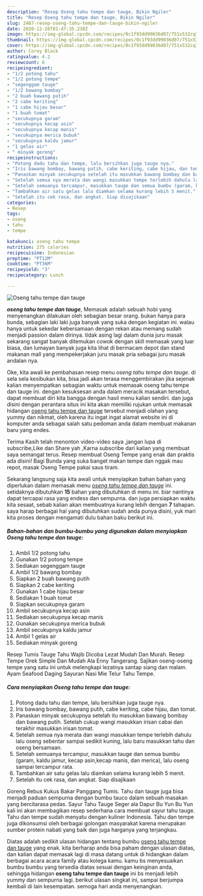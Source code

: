 ```yaml
---
description: "Resep Oseng tahu tempe dan tauge, Bikin Ngiler"
title: "Resep Oseng tahu tempe dan tauge, Bikin Ngiler"
slug: 2487-resep-oseng-tahu-tempe-dan-tauge-bikin-ngiler
date: 2020-12-26T01:47:35.230Z
image: https://img-global.cpcdn.com/recipes/0c1f93dd99036d07/751x532cq70/oseng-tahu-tempe-dan-tauge-foto-resep-utama.jpg
thumbnail: https://img-global.cpcdn.com/recipes/0c1f93dd99036d07/751x532cq70/oseng-tahu-tempe-dan-tauge-foto-resep-utama.jpg
cover: https://img-global.cpcdn.com/recipes/0c1f93dd99036d07/751x532cq70/oseng-tahu-tempe-dan-tauge-foto-resep-utama.jpg
author: Corey Black
ratingvalue: 4.2
reviewcount: 6
recipeingredient:
- "1/2 potong tahu"
- "1/2 potong tempe"
- "segenggam tauge"
- "1/2 bawang bombay"
- "2 buah bawang putih"
- "2 cabe keriting"
- "1 cabe hijau besar"
- "1 buah tomat"
- "secukupnya garam"
- "secukupnya kecap asin"
- "secukupnya kecap manis"
- "secukupnya merica bubuk"
- "secukupnya kaldu jamur"
- "1 gelas air"
- " minyak goreng"
recipeinstructions:
- "Potong dadu tahu dan tempe, lalu bersihkan juga tauge nya."
- "Iris bawang bombay, bawang putih, cabe keriting, cabe hijau, dan tomat."
- "Panaskan minyak secukupnya setelah itu masukkan bawang bombay dan bawang putih. Setelah cukup wangi masukkan irisan cabai dan terakhir masukkan irisan tomat."
- "Setelah semua nya merata dan wangi masukkan tempe terlebih dahulu lalu oseng sebentar sampai sedikit kuning, lalu baru masukkan tahu dan oseng bersamaan."
- "Setelah semuanya tercampur, masukkan tauge dan semua bumbu (garam, kaldu jamur, kecap asin,kecap manis, dan merica), lalu oseng sampai tercampur rata."
- "Tambahkan air satu gelas lalu diamkan selama kurang lebih 5 menit."
- "Setelah itu cek rasa, dan angkat. Siap disajikaan"
categories:
- Resep
tags:
- oseng
- tahu
- tempe

katakunci: oseng tahu tempe 
nutrition: 275 calories
recipecuisine: Indonesian
preptime: "PT12M"
cooktime: "PT36M"
recipeyield: "3"
recipecategory: Lunch

---
```



![Oseng tahu tempe dan tauge](https://img-global.cpcdn.com/recipes/0c1f93dd99036d07/751x532cq70/oseng-tahu-tempe-dan-tauge-foto-resep-utama.jpg)

<b><i>oseng tahu tempe dan tauge</i></b>, Memasak adalah sebuah hobi yang menyenangkan dilakukan oleh sebagian besar orang. bukan hanya para bunda, sebagian laki laki juga banyak yang suka dengan kegiatan ini. walau hanya untuk sekedar kebersamaan dengan rekan atau memang sudah menjadi passion dalam dirinya. tidak asing lagi dalam dunia juru masak sekarang sangat banyak ditemukan cowok dengan skill memasak yang luar biasa, dan lumayan banyak juga kita lihat di bermacam depot dan stand makanan mall yang mempekerjakan juru masak pria sebagai juru masak andalan nya.

Oke, kita awali ke pembahasan resep menu <i>oseng tahu tempe dan tauge</i>. di sela sela kesibukan kita, bisa jadi akan terasa menggembirakan jika sejenak kalian menyempatkan sebagian waktu untuk memasak oseng tahu tempe dan tauge ini. dengan kesuksesan anda dalam meracik masakan tersebut, dapat membuat diri kita bangga dengan hasil menu kalian sendiri. dan juga disini dengan perantara situs ini kita akan memiliki rujukan untuk memasak hidangan <u>oseng tahu tempe dan tauge</u> tersebut menjadi olahan yang yummy dan nikmat, oleh karena itu ingat ingat alamat website ini di komputer anda sebagai salah satu pedoman anda dalam membuat makanan baru yang endes.

Terima Kasih telah menonton video-video saya ,jangan lupa di subscribe,Like dan Share yah ,Karna subscribe dari kalian yang membuat saya semangat terus. Resep membuat Oseng Tempe yang enak dan praktis ada disini! Bagi Bunda yang suka banget makan tempe dan nggak mau repot, masak Oseng Tempe pakai saus tiram.


Sekarang langsung saja kita awali untuk menyiapkan bahan bahan yang diperlukan dalam memasak menu <u><i>oseng tahu tempe dan tauge</i></u> ini. setidaknya dibutuhkan <b>15</b> bahan yang dibutuhkan di menu ini. biar nantinya dapat tercapai rasa yang endess dan sempurna. dan juga persiapkan waktu kita sesaat, sebab kalian akan membuatnya kurang lebih dengan <b>7</b> tahapan. saya harap berbagai hal yang dibutuhkan sudah anda punya disini, yuk mari kita proses dengan mengamati dulu bahan baku berikut ini.

<!--inarticleads1-->

##### Bahan-bahan dan bumbu-bumbu yang digunakan dalam menyiapkan Oseng tahu tempe dan tauge:

1. Ambil 1/2 potong tahu
1. Gunakan 1/2 potong tempe
1. Sediakan segenggam tauge
1. Ambil 1/2 bawang bombay
1. Siapkan 2 buah bawang putih
1. Siapkan 2 cabe keriting
1. Gunakan 1 cabe hijau besar
1. Sediakan 1 buah tomat
1. Siapkan secukupnya garam
1. Ambil secukupnya kecap asin
1. Sediakan secukupnya kecap manis
1. Gunakan secukupnya merica bubuk
1. Ambil secukupnya kaldu jamur
1. Ambil 1 gelas air
1. Sediakan  minyak goreng


Resep Tumis Tauge Tahu Wajib Dicoba Lezat Mudah Dan Murah. Resep Tempe Orek Simple Dan Mudah Ala Enny Tangerang. Sajikan oseng-oseng tempe yang satu ini untuk melengkapi lezatnya santap siang dan malam. Ayam Seafood Daging Sayuran Nasi Mie Telur Tahu Tempe. 

<!--inarticleads2-->

##### Cara menyiapkan Oseng tahu tempe dan tauge:

1. Potong dadu tahu dan tempe, lalu bersihkan juga tauge nya.
1. Iris bawang bombay, bawang putih, cabe keriting, cabe hijau, dan tomat.
1. Panaskan minyak secukupnya setelah itu masukkan bawang bombay dan bawang putih. Setelah cukup wangi masukkan irisan cabai dan terakhir masukkan irisan tomat.
1. Setelah semua nya merata dan wangi masukkan tempe terlebih dahulu lalu oseng sebentar sampai sedikit kuning, lalu baru masukkan tahu dan oseng bersamaan.
1. Setelah semuanya tercampur, masukkan tauge dan semua bumbu (garam, kaldu jamur, kecap asin,kecap manis, dan merica), lalu oseng sampai tercampur rata.
1. Tambahkan air satu gelas lalu diamkan selama kurang lebih 5 menit.
1. Setelah itu cek rasa, dan angkat. Siap disajikaan


Goreng Rebus Kukus Bakar Panggang Tumis. Tahu dan tauge juga bisa menjadi paduan sempurna dengan bumbu tauco dalam sebuah masakan yang bercitarasa pedas. Sayur Tahu Tauge Seger ala Dapur Bu Yun Bu Yun kali ini akan membagikan resep sederhana cara membuat sayur tahu tauge. Tahu dan tempe sudah menyatu dengan kuliner Indonesia. Tahu dan tempe juga dikonsumsi oleh berbagai golongan masyarakat karena merupakan sumber protein nabati yang baik dan juga harganya yang terjangkau. 

Diatas adalah sedikit ulasan hidangan tentang bumbu <u>oseng tahu tempe dan tauge</u> yang enak. kita berharap anda bisa paham dengan ulasan diatas, dan kalian dapat memasak lagi di masa datang untuk di hidangkan dalam berbagai acara acara family atau kolega kamu. kamu bs menyesuaikan bumbu bumbu yang tersedia diatas sesuai dengan keinginan anda, sehingga hidangan <b>oseng tahu tempe dan tauge</b> ini bs menjadi lebih yummy dan sempurna lagi. berikut ulasan singkat ini, sampai berjumpa kembali di lain kesempatan. semoga hari anda menyenangkan.
